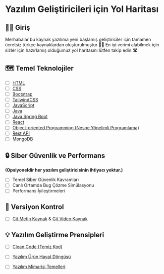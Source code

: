 # Yazılım Geliştiricileri için Yol Haritası

## 👋🏻 Giriş
Merhabalar bu kaynak yazılıma yeni başlamış geliştiriciler için  tamamen ücretsiz türkçe kaynaklardan oluşturulmuştur 🤑❌ En iyi verimi alabilmek için sizler için hazırlamış olduğumuz yol haritasını lütfen takip edin 🛣️

## 🗺️ Temel Teknolojiler

- [ ] [HTML](https://www.youtube.com/watch?v=Y86zzWRle3g&list=PLURN6mxdcwL_dk2ftGRrvt4R2TqfIUysy)
- [ ]  [CSS](https://www.youtube.com/watch?v=TjcMDa4Bnu4&list=PLURN6mxdcwL_QVUfw37hf-PfVXnVwlRRq)
- [ ]  [Bootstrap](https://www.youtube.com/watch?v=8QP-8NPpSq0&list=PLURN6mxdcwL_sM23fQLdwvzC9Qh0N5RPI)
- [ ]  [TailwindCSS](https://www.youtube.com/watch?v=vCgQcyCPH0Y&list=PL-Hkw4CrSVq-Oc898YeSkcHTAAS2K2S3f)
- [ ]  [JavaScript](https://www.youtube.com/watch?v=mcwBvvThO40&list=PLURN6mxdcwL86Q8tCF1Ef6G6rN2jAg5Ht)
- [ ]  [Java](https://www.kodlama.io/p/yazilim-gelistirici-yetistirme-kampi21)
- [ ]  [Java Spring Boot](https://www.kodlama.io/p/yazilim-gelistirici-yetistirme-kampi21)
- [ ]  [React](https://www.youtube.com/watch?v=15ZmJBoD9_Y&list=PLXuv2PShkuHzbwIbcT29XZJBLyx3nWDzb)
- [ ]  [Object-oriented Programming (Nesne Yönelimli Programlama)](https://www.youtube.com/watch?v=2DbWGM5X-zk&list=PLziOoGfzD1POR4-P2NsKgfcJCJu7agdkK)
- [ ]  [Rest API](https://www.youtube.com/watch?v=2s2dp3bxWhI&list=PLr48dQTh3FFzwDwCvkVt8Mjxhfjnw0Scf)
- [ ]  [MongoDB](https://www.youtube.com/watch?v=K22uRaW03kM&list=PL0BR3UnhlDq6vS6u1eOjCRCBRS7AbufVs)

## 🔒 Siber Güvenlik ve Performans 
 **(Opsiyoneldir her yazılım geliştiricisinin ihtiyacı yoktur.)**
- [ ]  Temel Siber Güvenlik Kavramları
- [ ]  Canlı Ortamda Bug Çözme Simülasyonu
- [ ]  Performans İyileştirmeleri

## 📜 Versiyon Kontrol

- [ ]  [Git Metin Kaynak](https://aliozgur.gitbooks.io/git101/content/) & [Git Video Kaynak](https://www.youtube.com/watch?v=mgMISrVoAXw&list=PLeGbjrys0OZKPvB7z2JNT8Nxp4VfnFiN6)

## 💡 Yazılım Geliştirme Prensipleri

- [ ]  [Clean Code (Temiz Kod)](https://www.youtube.com/watch?v=0iF0RWSCcxM&list=PLxw2ybf4zPJ5TncW4_IWqFSGGybTaXs5I)
- [ ]  [Yazılım Ürün Hayat Döngüsü](https://www.youtube.com/watch?v=u2rU8Wss4bw)
- [ ]  [Yazılım Mimarisi Temelleri](https://www.youtube.com/watch?v=ynUExBf1nJ0)

